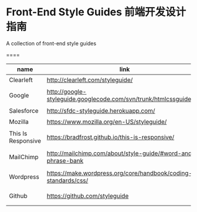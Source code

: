 Front-End Style Guides 前端开发设计指南
=================

A collection of front-end style guides

====


|name |link | description |
| ----- | ----- | ------ |
|Clearleft|http://clearleft.com/styleguide/| Baselines/基准|
|Google|http://google-styleguide.googlecode.com/svn/trunk/htmlcssguide.xml| Instructional/指导|
|Salesforce|http://sfdc-styleguide.herokuapp.com/|Visual/视觉化|
|Mozilla| https://www.mozilla.org/en-US/styleguide/ | Continuity/连贯|
|This Is Responsive|https://bradfrost.github.io/this-is-responsive/|Responsive/响应|
|MailChimp|http://mailchimp.com/about/style-guide/#word-and-phrase-bank|Educational/教育性|
|Wordpress|https://make.wordpress.org/core/handbook/coding-standards/css/|Collaborative/合作|
|Github|https://github.com/styleguide|Comprehensive/通俗|
